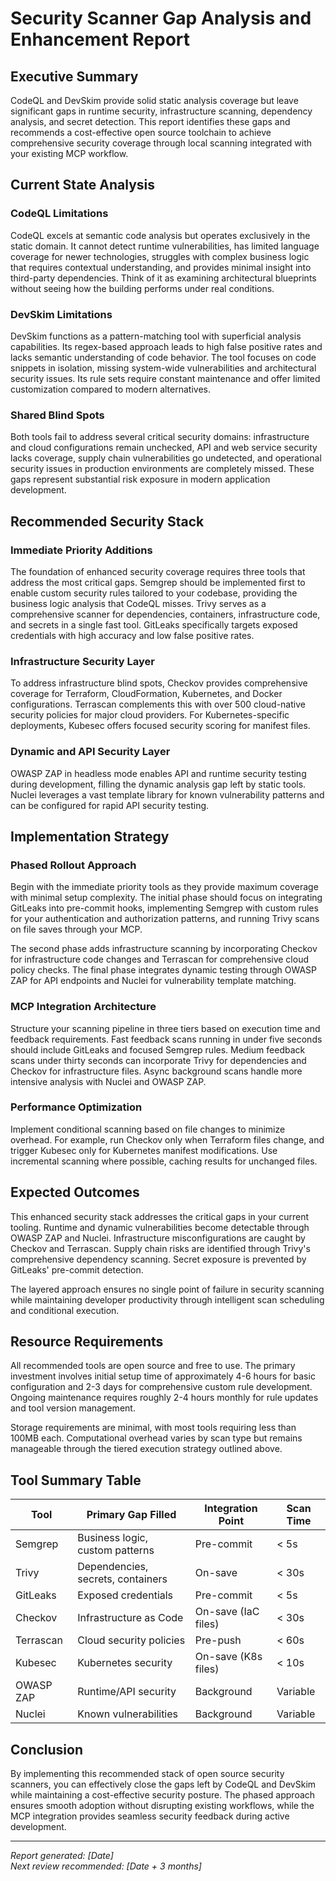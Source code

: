 # Security Scanner Gap Analysis and Enhancement Report

## Executive Summary

CodeQL and DevSkim provide solid static analysis coverage but leave significant
gaps in runtime security, infrastructure scanning, dependency analysis, and
secret detection. This report identifies these gaps and recommends a
cost-effective open source toolchain to achieve comprehensive security coverage
through local scanning integrated with your existing MCP workflow.

## Current State Analysis

### CodeQL Limitations

CodeQL excels at semantic code analysis but operates exclusively in the static
domain. It cannot detect runtime vulnerabilities, has limited language coverage
for newer technologies, struggles with complex business logic that requires
contextual understanding, and provides minimal insight into third-party
dependencies. Think of it as examining architectural blueprints without seeing
how the building performs under real conditions.

### DevSkim Limitations

DevSkim functions as a pattern-matching tool with superficial analysis
capabilities. Its regex-based approach leads to high false positive rates and
lacks semantic understanding of code behavior. The tool focuses on code snippets
in isolation, missing system-wide vulnerabilities and architectural security
issues. Its rule sets require constant maintenance and offer limited
customization compared to modern alternatives.

### Shared Blind Spots

Both tools fail to address several critical security domains: infrastructure and
cloud configurations remain unchecked, API and web service security lacks
coverage, supply chain vulnerabilities go undetected, and operational security
issues in production environments are completely missed. These gaps represent
substantial risk exposure in modern application development.

## Recommended Security Stack

### Immediate Priority Additions

The foundation of enhanced security coverage requires three tools that address
the most critical gaps. Semgrep should be implemented first to enable custom
security rules tailored to your codebase, providing the business logic analysis
that CodeQL misses. Trivy serves as a comprehensive scanner for dependencies,
containers, infrastructure code, and secrets in a single fast tool. GitLeaks
specifically targets exposed credentials with high accuracy and low false
positive rates.

### Infrastructure Security Layer

To address infrastructure blind spots, Checkov provides comprehensive coverage
for Terraform, CloudFormation, Kubernetes, and Docker configurations. Terrascan
complements this with over 500 cloud-native security policies for major cloud
providers. For Kubernetes-specific deployments, Kubesec offers focused security
scoring for manifest files.

### Dynamic and API Security Layer

OWASP ZAP in headless mode enables API and runtime security testing during
development, filling the dynamic analysis gap left by static tools. Nuclei
leverages a vast template library for known vulnerability patterns and can be
configured for rapid API security testing.

## Implementation Strategy

### Phased Rollout Approach

Begin with the immediate priority tools as they provide maximum coverage with
minimal setup complexity. The initial phase should focus on integrating GitLeaks
into pre-commit hooks, implementing Semgrep with custom rules for your
authentication and authorization patterns, and running Trivy scans on file saves
through your MCP.

The second phase adds infrastructure scanning by incorporating Checkov for
infrastructure code changes and Terrascan for comprehensive cloud policy checks.
The final phase integrates dynamic testing through OWASP ZAP for API endpoints
and Nuclei for vulnerability template matching.

### MCP Integration Architecture

Structure your scanning pipeline in three tiers based on execution time and
feedback requirements. Fast feedback scans running in under five seconds should
include GitLeaks and focused Semgrep rules. Medium feedback scans under thirty
seconds can incorporate Trivy for dependencies and Checkov for infrastructure
files. Async background scans handle more intensive analysis with Nuclei and
OWASP ZAP.

### Performance Optimization

Implement conditional scanning based on file changes to minimize overhead. For
example, run Checkov only when Terraform files change, and trigger Kubesec only
for Kubernetes manifest modifications. Use incremental scanning where possible,
caching results for unchanged files.

## Expected Outcomes

This enhanced security stack addresses the critical gaps in your current
tooling. Runtime and dynamic vulnerabilities become detectable through OWASP ZAP
and Nuclei. Infrastructure misconfigurations are caught by Checkov and
Terrascan. Supply chain risks are identified through Trivy's comprehensive
dependency scanning. Secret exposure is prevented by GitLeaks' pre-commit
detection.

The layered approach ensures no single point of failure in security scanning
while maintaining developer productivity through intelligent scan scheduling and
conditional execution.

## Resource Requirements

All recommended tools are open source and free to use. The primary investment
involves initial setup time of approximately 4-6 hours for basic configuration
and 2-3 days for comprehensive custom rule development. Ongoing maintenance
requires roughly 2-4 hours monthly for rule updates and tool version management.

Storage requirements are minimal, with most tools requiring less than 100MB
each. Computational overhead varies by scan type but remains manageable through
the tiered execution strategy outlined above.

## Tool Summary Table

| Tool      | Primary Gap Filled                | Integration Point   | Scan Time |
| --------- | --------------------------------- | ------------------- | --------- |
| Semgrep   | Business logic, custom patterns   | Pre-commit          | < 5s      |
| Trivy     | Dependencies, secrets, containers | On-save             | < 30s     |
| GitLeaks  | Exposed credentials               | Pre-commit          | < 5s      |
| Checkov   | Infrastructure as Code            | On-save (IaC files) | < 30s     |
| Terrascan | Cloud security policies           | Pre-push            | < 60s     |
| Kubesec   | Kubernetes security               | On-save (K8s files) | < 10s     |
| OWASP ZAP | Runtime/API security              | Background          | Variable  |
| Nuclei    | Known vulnerabilities             | Background          | Variable  |

## Conclusion

By implementing this recommended stack of open source security scanners, you can
effectively close the gaps left by CodeQL and DevSkim while maintaining a
cost-effective security posture. The phased approach ensures smooth adoption
without disrupting existing workflows, while the MCP integration provides
seamless security feedback during active development.

---

_Report generated: [Date]_\
_Next review recommended: [Date + 3 months]_
